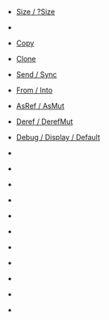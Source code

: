 * [Size / ?Size](https://time.geekbang.org/column/article/421324?screen=full)
*
* [Copy](https://time.geekbang.org/column/article/421324?screen=full)

* [Clone](https://time.geekbang.org/column/article/421324?screen=full)

* [Send / Sync](https://time.geekbang.org/column/article/421324?screen=full)

* [From<T> / Into<T>](https://time.geekbang.org/column/article/421324?screen=full)

* [AsRef<T> / AsMut<T>](https://time.geekbang.org/column/article/421324?screen=full)

* [Deref / DerefMut](https://time.geekbang.org/column/article/421324?screen=full)

* [Debug / Display / Default](https://time.geekbang.org/column/article/421324?screen=full)

* []()

* []()

* []()

* []()

* []()

* []()

* []()

* []()

* []()

* []()

* []()



